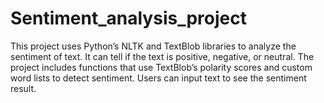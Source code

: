 # Sentiment_analysis_project
This project uses Python’s NLTK and TextBlob libraries to analyze the sentiment of text. It can tell if the text is positive, negative, or neutral. The project includes functions that use TextBlob’s polarity scores and custom word lists to detect sentiment. Users can input text to see the sentiment result. 
